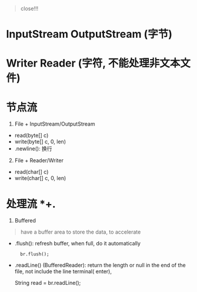 > close!!!


# InputStream  OutputStream (字节)



# Writer Reader (字符, 不能处理非文本文件)



# 节点流

1. File + InputStream/OutputStream

- read(byte[] c)
- write(byte[] c, 0, len)
- .newline(): 换行


2. File + Reader/Writer

- read(char[] c)
- write(char[] c, 0, len)

# 处理流 *+.


1. Buffered

> have a buffer area to store the data, to accelerate
- .flush(): refresh buffer, when full, do it automatically
    
        br.flush();
- .readLine() (BufferedReader): return the length or null in the end of the file, not include the line terminal(    enter),

    String read = br.readLine();
